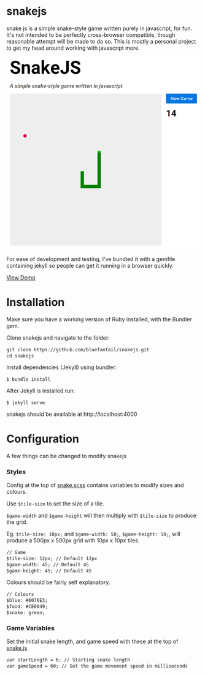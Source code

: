 # snakejs

snake js is a simple snake-style game written purely in javascript, for fun. It's not intended to be perfectly cross-browser compatible, though reasonable attempt will be made to do so. This is mostly a personal project to get my head around working with javascript more.

![Game Screenshot](assets/images/sample.png)

For ease of development and testing, I've bundled it with a gemfile containing jekyll so people can get it running in a browser quickly. 

[View Demo](https://bluefantail.github.io/snakejs)

# Installation

Make sure you have a working version of Ruby installed, with the Bundler gem.

Clone snakejs and navigate to the folder:

```
git clone https://github.com/bluefantail/snakejs.git
cd snakejs
```

Install dependencies (Jekyll) using bundler:

```
$ bundle install
```

After Jekyll is installed run:

```
$ jekyll serve
```

snakejs should be available at http://localhost:4000


# Configuration

A few things can be changed to modify snakejs

### Styles

Config at the top of [snake.scss](assets/stylesheets/snake.scss) contains variables to modify sizes and colours.

Use `$tile-size` to set the size of a tile. 

`$game-width` and `$game-height` will then multiply with `$tile-size` to produce the grid.

Eg. `$tile-size: 10px;` and `$game-width: 50;`, `$game-height: 50;`, will produce a 500px x 500px grid with 10px x 10px tiles.   
```
// Game
$tile-size: 12px; // Default 12px
$game-width: 45; // Default 45
$game-height: 45; // Default 45
```

Colours should be fairly self explanatory.
```
// Colours
$blue: #0076E3;
$food: #CE0049;
$snake: green;
```

### Game Variables

Set the initial snake length, and game speed with these at the top of [snake.js](assets/javascripts/snake.js)
```
var startLength = 6; // Starting snake length
var gameSpeed = 60; // Set the game movement speed in milliseconds
```
